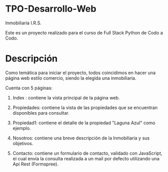 # TPO-Desarrollo-Web
 Inmobiliaria I.R.S.

Este es un proyecto realizado para el curso de Full Stack Python de Codo a Codo. 

# Descripción
Como temática para iniciar el proyecto, todos coincidimos en hacer una página web estilo comercio, siendo la elegida una inmobiliaria.

Cuenta con 5 páginas:
1) Index : contiene la vista principal de la página web.

2) Propiedades: contiene la vista de las propiedades que se encuentran disponibles para consultar.
3) Propiedad1: contiene el detalle de la propiedad "Laguna Azul" como ejemplo.
4) Nosotros: contiene una breve descripción de la Inmobiliaria y sus objetivos.
5) Contacto: contiene un formulario de contacto, validado con JavaScript, el cual envía la consulta realizada a un mail por defecto utilizando una Api Rest (Formspree).
